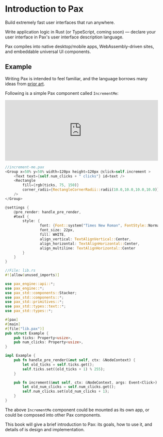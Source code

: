 # Introduction to Pax

Build extremely fast user interfaces that run anywhere.

Write application logic in Rust (or TypeScript, coming soon) — declare your user interface in Pax's user interface description language.

Pax compiles into native desktop/mobile apps, WebAssembly-driven sites, and embeddable universal UI components.

## Example

Writing Pax is intended to feel familiar, and the language borrows many ideas from [prior art](./intro-priorities-and-prior-art#prior-art--inspiration).

Following is a simple Pax component called `IncrementMe`:

<iframe style="width: calc(100%); height: 200px; border: none;" src="https://static.pax.dev/increment/"></iframe>


```rust
//increment-me.pax
<Group x=50% y=50% width=120px height=120px @click=self.increment >
    <Text text={self.num_clicks + " clicks"} id=text />
    <Rectangle
        fill={rgb(ticks, 75, 150)}
        corner_radii={RectangleCornerRadii::radii(10.0,10.0,10.0,10.0)}
    />
</Group>

@settings {
    @pre_render: handle_pre_render,
    #text {
        style: {
                font: {Font::system("Times New Roman", FontStyle::Normal, FontWeight::Bold)},
                font_size: 22px,
                fill: WHITE,
                align_vertical: TextAlignVertical::Center,
                align_horizontal: TextAlignHorizontal::Center,
                align_multiline: TextAlignHorizontal::Center
        }
    }
}
```

```rust
//File: lib.rs
#![allow(unused_imports)]

use pax_engine::api::*;
use pax_engine::*;
use pax_std::components::Stacker;
use pax_std::components::*;
use pax_std::primitives::*;
use pax_std::types::text::*;
use pax_std::types::*;

#[pax]
#[main]
#[file("lib.pax")]
pub struct Example {
    pub ticks: Property<usize>,
    pub num_clicks: Property<usize>,
}

impl Example {
    pub fn handle_pre_render(&mut self, ctx: &NodeContext) {
        let old_ticks = self.ticks.get();
        self.ticks.set((old_ticks + 1) % 255);
    }

    pub fn increment(&mut self, ctx: &NodeContext, args: Event<Click>) {
        let old_num_clicks = self.num_clicks.get();
        self.num_clicks.set(old_num_clicks + 1);
    }
}
```

The above `IncrementMe` component could be mounted as its own app, or could be composed into other Pax components.

This book will give a brief introduction to Pax: its goals, how to use it, and details of is design and implementation.
